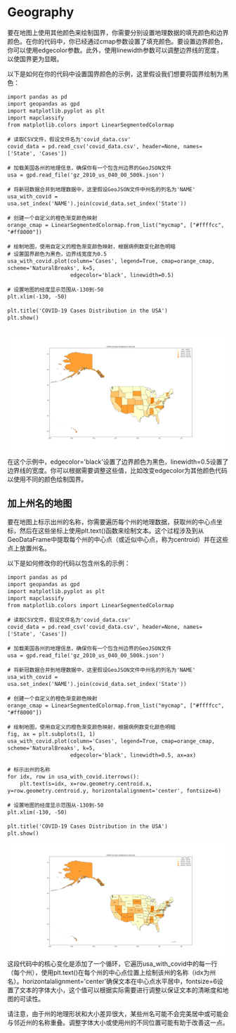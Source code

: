 # Geography
要在地图上使用其他颜色来绘制国界，你需要分别设置地理数据的填充颜色和边界颜色。在你的代码中，你已经通过cmap参数设置了填充颜色。要设置边界颜色，你可以使用edgecolor参数。此外，使用linewidth参数可以调整边界线的宽度，以使国界更为显眼。  

以下是如何在你的代码中设置国界颜色的示例，这里假设我们想要将国界绘制为黑色：  

```
import pandas as pd
import geopandas as gpd
import matplotlib.pyplot as plt
import mapclassify
from matplotlib.colors import LinearSegmentedColormap

# 读取CSV文件，假设文件名为'covid_data.csv'
covid_data = pd.read_csv('covid_data.csv', header=None, names=['State', 'Cases'])

# 加载美国各州的地理信息，确保你有一个包含州边界的GeoJSON文件
usa = gpd.read_file('gz_2010_us_040_00_500k.json')

# 将新冠数据合并到地理数据中，这里假设GeoJSON文件中州名的列名为'NAME'
usa_with_covid = usa.set_index('NAME').join(covid_data.set_index('State'))

# 创建一个自定义的橙色渐变颜色映射
orange_cmap = LinearSegmentedColormap.from_list("mycmap", ["#ffffcc", "#ff8000"])

# 绘制地图，使用自定义的橙色渐变颜色映射，根据病例数变化颜色明暗  
# 设置国界颜色为黑色，边界线宽度为0.5  
usa_with_covid.plot(column='Cases', legend=True, cmap=orange_cmap, scheme='NaturalBreaks', k=5,
                    edgecolor='black', linewidth=0.5)

# 设置地图的经度显示范围从-130到-50
plt.xlim(-130, -50)

plt.title('COVID-19 Cases Distribution in the USA')
plt.show()


```
![figure 1](Figure_1.png)  

在这个示例中，edgecolor='black'设置了边界颜色为黑色，linewidth=0.5设置了边界线的宽度。你可以根据需要调整这些值，比如改变edgecolor为其他颜色代码以使用不同的颜色绘制国界。  

## 加上州名的地图

要在地图上标示出州的名称，你需要遍历每个州的地理数据，获取州的中心点坐标，然后在这些坐标上使用plt.text()函数来绘制文本。这个过程涉及到从GeoDataFrame中提取每个州的中心点（或近似中心点，称为centroid）并在这些点上放置州名。  

以下是如何修改你的代码以包含州名的示例：  

```
import pandas as pd
import geopandas as gpd
import matplotlib.pyplot as plt
import mapclassify
from matplotlib.colors import LinearSegmentedColormap

# 读取CSV文件，假设文件名为'covid_data.csv'
covid_data = pd.read_csv('covid_data.csv', header=None, names=['State', 'Cases'])

# 加载美国各州的地理信息，确保你有一个包含州边界的GeoJSON文件
usa = gpd.read_file('gz_2010_us_040_00_500k.json')

# 将新冠数据合并到地理数据中，这里假设GeoJSON文件中州名的列名为'NAME'
usa_with_covid = usa.set_index('NAME').join(covid_data.set_index('State'))

# 创建一个自定义的橙色渐变颜色映射
orange_cmap = LinearSegmentedColormap.from_list("mycmap", ["#ffffcc", "#ff8000"])

# 绘制地图，使用自定义的橙色渐变颜色映射，根据病例数变化颜色明暗
fig, ax = plt.subplots(1, 1)
usa_with_covid.plot(column='Cases', legend=True, cmap=orange_cmap, scheme='NaturalBreaks', k=5,
                    edgecolor='black', linewidth=0.5, ax=ax)

# 标示出州的名称
for idx, row in usa_with_covid.iterrows():
    plt.text(s=idx, x=row.geometry.centroid.x, y=row.geometry.centroid.y, horizontalalignment='center', fontsize=6)

# 设置地图的经度显示范围从-130到-50
plt.xlim(-130, -50)

plt.title('COVID-19 Cases Distribution in the USA')
plt.show()

```
![figure 2](Figure_2.png)  
这段代码中的核心变化是添加了一个循环，它遍历usa_with_covid中的每一行（每个州），使用plt.text()在每个州的中心点位置上绘制该州的名称（idx为州名）。horizontalalignment='center'确保文本在中心点水平居中，fontsize=6设置了文本的字体大小，这个值可以根据实际需要进行调整以保证文本的清晰度和地图的可读性。  

请注意，由于州的地理形状和大小差异很大，某些州名可能不会完美居中或可能会与邻近州的名称重叠。调整字体大小或使用州的不同位置可能有助于改善这一点。  
